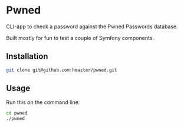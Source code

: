 Pwned
=====

CLI-app to check a password against the Pwned Passwords database.

Built mostly for fun to test a couple of Symfony components.

## Installation

```bash
git clone git@github.com:hmazter/pwned.git
```

## Usage

Run this on the command line:

```bash
cd pwned
./pwned
```